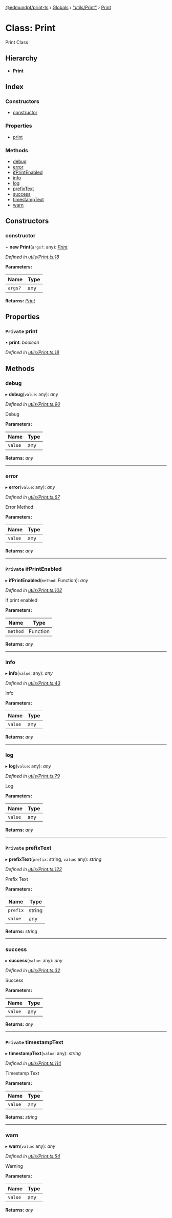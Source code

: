 [@edmundpf/print-ts](../README.md) › [Globals](../globals.md) › ["utils/Print"](../modules/_utils_print_.md) › [Print](_utils_print_.print.md)

# Class: Print

Print Class

## Hierarchy

* **Print**

## Index

### Constructors

* [constructor](_utils_print_.print.md#constructor)

### Properties

* [print](_utils_print_.print.md#private-print)

### Methods

* [debug](_utils_print_.print.md#debug)
* [error](_utils_print_.print.md#error)
* [ifPrintEnabled](_utils_print_.print.md#private-ifprintenabled)
* [info](_utils_print_.print.md#info)
* [log](_utils_print_.print.md#log)
* [prefixText](_utils_print_.print.md#private-prefixtext)
* [success](_utils_print_.print.md#success)
* [timestampText](_utils_print_.print.md#private-timestamptext)
* [warn](_utils_print_.print.md#warn)

## Constructors

###  constructor

\+ **new Print**(`args?`: any): *[Print](_utils_print_.print.md)*

*Defined in [utils/Print.ts:18](https://github.com/edmundpf/print-ts/blob/c9b98ec/src/utils/Print.ts#L18)*

**Parameters:**

Name | Type |
------ | ------ |
`args?` | any |

**Returns:** *[Print](_utils_print_.print.md)*

## Properties

### `Private` print

• **print**: *boolean*

*Defined in [utils/Print.ts:18](https://github.com/edmundpf/print-ts/blob/c9b98ec/src/utils/Print.ts#L18)*

## Methods

###  debug

▸ **debug**(`value`: any): *any*

*Defined in [utils/Print.ts:90](https://github.com/edmundpf/print-ts/blob/c9b98ec/src/utils/Print.ts#L90)*

Debug

**Parameters:**

Name | Type |
------ | ------ |
`value` | any |

**Returns:** *any*

___

###  error

▸ **error**(`value`: any): *any*

*Defined in [utils/Print.ts:67](https://github.com/edmundpf/print-ts/blob/c9b98ec/src/utils/Print.ts#L67)*

Error Method

**Parameters:**

Name | Type |
------ | ------ |
`value` | any |

**Returns:** *any*

___

### `Private` ifPrintEnabled

▸ **ifPrintEnabled**(`method`: Function): *any*

*Defined in [utils/Print.ts:102](https://github.com/edmundpf/print-ts/blob/c9b98ec/src/utils/Print.ts#L102)*

If print enabled

**Parameters:**

Name | Type |
------ | ------ |
`method` | Function |

**Returns:** *any*

___

###  info

▸ **info**(`value`: any): *any*

*Defined in [utils/Print.ts:43](https://github.com/edmundpf/print-ts/blob/c9b98ec/src/utils/Print.ts#L43)*

Info

**Parameters:**

Name | Type |
------ | ------ |
`value` | any |

**Returns:** *any*

___

###  log

▸ **log**(`value`: any): *any*

*Defined in [utils/Print.ts:79](https://github.com/edmundpf/print-ts/blob/c9b98ec/src/utils/Print.ts#L79)*

Log

**Parameters:**

Name | Type |
------ | ------ |
`value` | any |

**Returns:** *any*

___

### `Private` prefixText

▸ **prefixText**(`prefix`: string, `value`: any): *string*

*Defined in [utils/Print.ts:122](https://github.com/edmundpf/print-ts/blob/c9b98ec/src/utils/Print.ts#L122)*

Prefix Text

**Parameters:**

Name | Type |
------ | ------ |
`prefix` | string |
`value` | any |

**Returns:** *string*

___

###  success

▸ **success**(`value`: any): *any*

*Defined in [utils/Print.ts:32](https://github.com/edmundpf/print-ts/blob/c9b98ec/src/utils/Print.ts#L32)*

Success

**Parameters:**

Name | Type |
------ | ------ |
`value` | any |

**Returns:** *any*

___

### `Private` timestampText

▸ **timestampText**(`value`: any): *string*

*Defined in [utils/Print.ts:114](https://github.com/edmundpf/print-ts/blob/c9b98ec/src/utils/Print.ts#L114)*

Timestamp Text

**Parameters:**

Name | Type |
------ | ------ |
`value` | any |

**Returns:** *string*

___

###  warn

▸ **warn**(`value`: any): *any*

*Defined in [utils/Print.ts:54](https://github.com/edmundpf/print-ts/blob/c9b98ec/src/utils/Print.ts#L54)*

Warning

**Parameters:**

Name | Type |
------ | ------ |
`value` | any |

**Returns:** *any*
